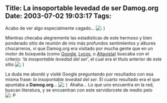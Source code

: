 Title: La insoportable levedad de ser Damog.org
Date: 2003-07-02 19:03:17
Tags: 
---
<p>Acabo de ver algo especialmente cagado&#8230; <img alt=": ) " src="http://web.archive.org/web/20030719200405/http://www.damog.org/blog/b2-img/smilies/icon_smile.gif"/></p>

<p>Mientras checaba alegremente las estadísticas de este hermoso y bien ponderado sitio de reunión de mis más profundos sentimientos y albures chocarreros, vi que Damog.org era visitado por mucha gente que en un motor de búsqueda (como <a href="http://web.archive.org/web/20030719200405/http://google.com/">Google</a>, <a href="http://web.archive.org/web/20030719200405/http://lycos.com/">Lycos</a>, o <a href="http://web.archive.org/web/20030719200405/http://altavista.com/">Altavista</a>) buscaba con el criterio: &#8216;<em>la insoportable levedad del ser</em>&#8217;, el cual era el título anterior de este sitio <img alt="; ) " src="http://web.archive.org/web/20030719200405/http://www.damog.org/blog/b2-img/smilies/icon_wink.gif"/></p>

<p>La duda me abordó y visité Google preguntando por resultados con esa misma frase: <em>la insoportable levedad del ser</em>. El cuarto resultado era el que apuntaba a <strong>Damog.org</strong>&#8230; <img alt="; ) " src="http://web.archive.org/web/20030719200405/http://www.damog.org/blog/b2-img/smilies/icon_wink.gif"/> Ahaha&#8230; Lo que uno encuentra en la red, buscan literatura, y se encuentran con este servidorcete de medio pelo <img alt=": P " src="http://web.archive.org/web/20030719200405/http://www.damog.org/blog/b2-img/smilies/icon_razz.gif"/></p>
